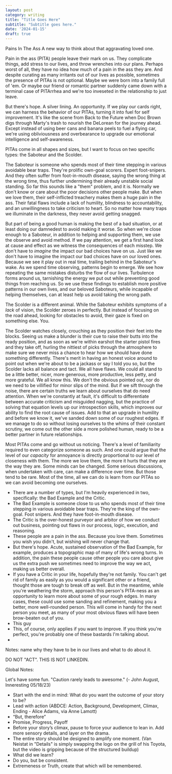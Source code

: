 ```yaml
---
layout: post
category: writing
title: "Title Goes Here"
subtitle: "Subtitle goes here."
date: '2024-01-15'
draft: true
---
```


Pains In The Ass
A new way to think about that aggravating loved one.

Pain in the ass (PITA) people leave their mark on us. They complicate things, add stress to our lives, and throw wrenches into our plans. Perhaps worst of all, they have no idea how much of a pain in the ass they are. And despite curating as many irritants out of our lives as possible, sometimes the presence of PITAs is not optional. Maybe we were born into a family full of 'em. Or maybe our friend or romantic partner suddenly came down with a terminal case of PITArrhea and we're too inveseted in the relationship to just leave.

But there's hope. A silver lining. An opportunity. If we play our cards right, we can harness the behavior of our PITAs, turning it into fuel for self improvement. It's like the scene from Back to the Future when Doc Brown digs through Marty's trash to nourish the DeLorean for the journey ahead. Except instead of using beer cans and banana peels to fuel a flying car, we're using obliviousness and overbearance to upgrade our emotional intelligence and self-awareness.

PITAs come in all shapes and sizes, but I want to focus on two specific types: the Saboteur and the Scolder.

The Saboteur is someone who spends most of their time stepping in various avoidable bear traps. They're prolific own-goal scorers. Expert foot-snipers. And they often suffer from foot-in-mouth disease, saying the wrong thing at the wrong time, thus further undermining their already unstable social standing. So far this sounds like a "them" problem, and it is. Normally we don't know or care about the poor decisions other people make. But when we love them, their self-inflicted treachery makes them a huge pain in the ass. Their fatal flaws include a lack of humility, blindness to accountability, and an unwillingness to take criticism to heart. So no matter how many traps we illuminate in the darkness, they never avoid getting snagged.

But part of being a good human is making the best of a bad situation, or at least doing our damnedest to avoid making it worse. So when we're close enough to a Saboteur, in addition to helping and supporting them, we use the observe and avoid method. If we pay attention, we get a first hand look at cause and effect as we witness the consequences of each misstep. We don't have to _imagine_ the impact our bad choices have on us. Just like we don't have to imagine the impact our bad choices have on our loved ones. Because we see it play out in real time, trailing behind in the Saboteur's wake. As we spend time observing, patterns begin to emerge. We see how repeating the same mistakes disturbs the flow of our lives. Turbulence forms around us, tarnishing the energy we put out while preventing good things from reaching us. So we use these findings to establish more positive patterns in our own lives, and our beloved Saboteurs, while incapable of helping themselves, can at least help us avoid taking the wrong path.

The Scolder is a different animal. While the Saboteur exhibits symptoms of a _lack_ of vision, the Scolder zeroes in perfectly. But instead of focusing on the road ahead, looking for obstacles to avoid, their gaze is fixed on something else. You.

The Scolder watches closely, crouching as they position their feet into the blocks. Seeing us make a blunder is their cue to raise their butts into the ready position, and as soon as we're within earshot the starter pistol fires and they take off, hurling the nittiest of picks through the atmosphere to make sure we never miss a chance to hear how we should have done something differently. There's merit in having an honest voice around to point out when we're about to be a jackass or say I told you so, but the Scolder lacks all balance and tact. We all have flaws. We could all stand to be a little better, nicer, more generous, more productive, less petty, and more grateful. We all know this. We don't the obvious pointed out, nor do we need to be villified for minor slips of the mind. But if we sift through the noise, there are certain truths we learn about ourselves that do need attention. When we're constantly at fault, it's difficult to differentiate between accurate criticism and misguided nagging, but the practice of solving that equation levels up our introspection skills, which improves our ability to find the root cause of issues. Add to that an upgrade in humility and before we know it, we've sanded down some of our roughest edges. If we manage to do so without losing ourselves to the whims of their constant scrutiny, we come out the other side a more polished human, ready to be a better partner in future relationships.

Most PITAs come and go without us noticing. There's a level of familiarity required to even categorize someone as such. And one could argue that the level of our _capacity_ for annoyance is directly proportional to our level of closeness with them. The more we love them, the more it hurts that they are the way they are. Some minds can be changed. Some serious discussions, when undertaken with care, can make a difference over time. But those tend to be rare. Most of the time, all we can do is learn from our PITAs so we can avoid becoming one ourselves.



<!-- Notes for next time: write the conclusion. -->

<!-- Notes for next time: "However..." Talk about how the Scolder takes pointing this out to the extreme. There's merit in having an honest voice around to point out when we're about to be a jackass or say I told you so, but the Scolder lacks balance. No one needs the obvious pointed out, nor do we need to be villified for standard slips of the mind. The Scolder rides on their high horse through the mud, which is the perfect setting for the dragging they'll soon be doing to us when we forget the next irrelevant detail. But...if we can manage to separate the nuggets of truth through the noise, we can sand down some of our roughest edges without losing ourselves to the whims of their constant scrutiny. <--- keep going. -->



<!-- Notes for next time: Talk about how to use the Saboteur's behavior to avoid simlar failures. Wrap that up, then move on to the Scolder. (The Scolder might be the opposite of the Saboteur - instead of a complete lack of vision, they zero in perfectly. But instead of their focus being fixed on the road ahead, it's trained with a firm gaze on something else. You.) -->

- There are a number of types, but I'm heavily experienced in two, specifically: the Bad Example and the Critic.
- The Bad Example is someone close to us who spends most of their time stepping in various avoidable bear traps. They're the king of the own-goal. Foot snipers. And they have foot-in-mouth disease.
- The Critic is the over-honest purveyor and arbitor of how we conduct out business, pointing out flaws in our process, logic, execution, and reasoning.
- These people are a pain in the ass. Because you love them. Sometimes you wish you didn't, but wishing will never change that.
- But there's hope. Acute, sustained observation of the Bad Example, for example, produces a topographic map of many of life's wrong turns. In addition, the pain these people cause other people you care about give us the extra push we sometimes need to improve the way we act, making us better overall.
- If you have a Critic in your life, hopefully they're not family. You can't get rid of family as easily as you would a significant other or a friend, thought those are tough to break off as well. But in the meantime, while you're weathering the storm, approach this person's PITA-ness as an opportunity to learn more about some of your rough edges. In many cases, these could use some sanding and refinement, making you a better, more well-rounded person. This will come in handy for the next person you meet, as many of your most obvious flaws will have been brow-beaten out of you.
- This guy
- This, of course, only applies if you want to improve. If you think you're perfect, you're probably one of these bastards I'm talking about.
- 

<!-- - Pain in the ass people leave a mark on us. 
- But if you have any sense, and if you do it right, you can turn their toxicity into fuel for self improvement. -->

Notes: name why they have to be in our lives and what to do about it.


<!-- notes for the flight: "This, of course, only applies if you want to improve. If you think you're perfect..." -->

DO NOT "ACT". THIS IS NOT LINKEDIN.

Global Notes:

Let's have some fun. "Caution rarely leads to awesome." (- John August, Inneresting 05/18/23)

- Start with the end in mind: What do you want the outcome of your story to be?
- Lead with action (ABDCE: Action, Background, Development, Climax, Ending - Alice Adams, via Anne Lamott)
- “But, therefore”
- Promise, Progress, Payoff
- Before your story’s climax, pause to force your audience to lean in. Add more sensory details, and layer on the drama.
- The entire story should be designed to amplify one moment. (Van Neistat in "Details" is simply swapping the logo on the grill of his Toyota, but the video is gripping because of the structured buildup)
- What did we learn?
- Do you, but be consistent.
- Extremeness or Truth, create that which will be remembered.